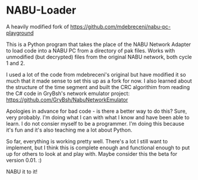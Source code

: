 # NABU-Loader

A heavily modified fork of https://github.com/mdebreceni/nabu-pc-playground

This is a Python program that takes the place of the NABU Network Adapter to load code into a NABU PC from a directory of pak files. Works with unmodified (but decrypted) files from the original NABU network, both cycle 1 and 2.

I used a lot of the code from mdebreceni's original but have modified it so much that it made sense to set this up as a fork for now. I also learned about the structure of the time segment and built the CRC algorithim from reading the C# code in GryBsh's network emulator project: https://github.com/GryBsh/NabuNetworkEmulator

Apologies in advance for bad code - is there a better way to do this? Sure, very probably. I'm doing what I can with what I know and have been able to learn. I do not consier myself to be a programmer. I'm doing this because it's fun and it's also teaching me a lot about Python.

So far, everything is working pretty well. There's a lot I still want to implement, but I think this is complete enough and functional enough to put up for others to look at and play with. Maybe consider this the beta for version 0.01. :)

NABU it to it!
